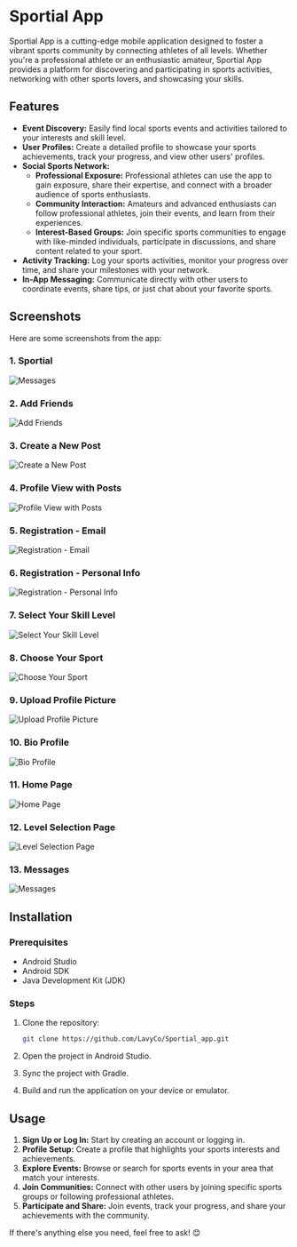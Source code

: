 
# Sportial App

Sportial App is a cutting-edge mobile application designed to foster a vibrant sports community by connecting athletes of all levels. Whether you're a professional athlete or an enthusiastic amateur, Sportial App provides a platform for discovering and participating in sports activities, networking with other sports lovers, and showcasing your skills.

## Features

- **Event Discovery:** Easily find local sports events and activities tailored to your interests and skill level.
- **User Profiles:** Create a detailed profile to showcase your sports achievements, track your progress, and view other users' profiles.
- **Social Sports Network:**
    - **Professional Exposure:** Professional athletes can use the app to gain exposure, share their expertise, and connect with a broader audience of sports enthusiasts.
    - **Community Interaction:** Amateurs and advanced enthusiasts can follow professional athletes, join their events, and learn from their experiences.
    - **Interest-Based Groups:** Join specific sports communities to engage with like-minded individuals, participate in discussions, and share content related to your sport.
- **Activity Tracking:** Log your sports activities, monitor your progress over time, and share your milestones with your network.
- **In-App Messaging:** Communicate directly with other users to coordinate events, share tips, or just chat about your favorite sports.

## Screenshots

Here are some screenshots from the app:
### 1. Sportial
![Messages](./sportial%20photos/sportial%20app.jpg)

### 2. Add Friends
![Add Friends](./sportial%20photos/add%20friends.jpg)

### 3. Create a New Post
![Create a New Post](./sportial%20photos/new%20post.jpg)

### 4. Profile View with Posts
![Profile View with Posts](./sportial%20photos/profile%20post.jpg)

### 5. Registration - Email
![Registration - Email](./sportial%20photos/register%20email%20page.jpg)

### 6. Registration - Personal Info
![Registration - Personal Info](./sportial%20photos/regster%20info%20page.jpg)

### 7. Select Your Skill Level
![Select Your Skill Level](./sportial%20photos/select%20level.jpg)

### 8. Choose Your Sport
![Choose Your Sport](./sportial%20photos/select%20sport%20type%20page.jpg)

### 9. Upload Profile Picture
![Upload Profile Picture](./sportial%20photos/upload%20profile%20picture.jpg)

### 10. Bio Profile
![Bio Profile](./sportial%20photos/bio%20profile.jpg)

### 11. Home Page
![Home Page](./sportial%20photos/home%20page.jpg)

### 12. Level Selection Page
![Level Selection Page](./sportial%20photos/level%20page.jpg)

### 13. Messages
![Messages](./sportial%20photos/messages.jpg)

## Installation

### Prerequisites

- Android Studio
- Android SDK
- Java Development Kit (JDK)

### Steps

1. Clone the repository:

   ```bash
   git clone https://github.com/LavyCo/Sportial_app.git
   ```

2. Open the project in Android Studio.

3. Sync the project with Gradle.

4. Build and run the application on your device or emulator.

## Usage

1. **Sign Up or Log In:** Start by creating an account or logging in.
2. **Profile Setup:** Create a profile that highlights your sports interests and achievements.
3. **Explore Events:** Browse or search for sports events in your area that match your interests.
4. **Join Communities:** Connect with other users by joining specific sports groups or following professional athletes.
5. **Participate and Share:** Join events, track your progress, and share your achievements with the community.


If there's anything else you need, feel free to ask! 😊
